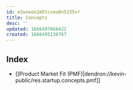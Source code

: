 ```yaml
---
id: e2wxeoo1m5tcveu8n5155vr
title: Concepts
desc: ''
updated: 1666497066422
created: 1666495130767
---
```


## Index
- [[Product Market Fit (PMF)|dendron://kevin-public/res.startup.concepts.pmf]]